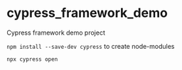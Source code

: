 # cypress_framework_demo
Cypress framework demo project

`npm install --save-dev cypress` to create node-modules

`npx cypress open`

